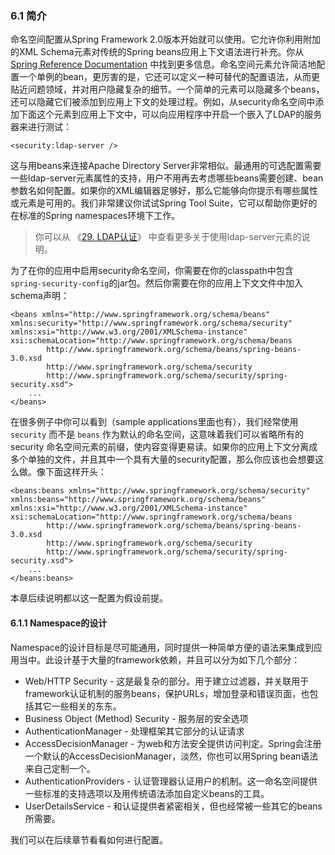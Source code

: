### 6.1 简介

命名空间配置从Spring Framework 2.0版本开始就可以使用。它允许你利用附加的XML Schema元素对传统的Spring beans应用上下文语法进行补充。你从 [Spring Reference Documentation] 中找到更多信息。命名空间元素允许简洁地配置一个单例的bean，更厉害的是，它还可以定义一种可替代的配置语法，从而更贴近问题领域，并对用户隐藏复杂的细节。一个简单的元素可以隐藏多个beans，还可以隐藏它们被添加到应用上下文的处理过程。例如，从security命名空间中添加下面这个元素到应用上下文中，可以向应用程序中开启一个嵌入了LDAP的服务器来进行测试：

[Spring Reference Documentation]:http://docs.spring.io/spring/docs/current/spring-framework-reference/htmlsingle/

	<security:ldap-server />

这与用beans来连接Apache Directory Server非常相似。最通用的可选配置需要一些ldap-server元素属性的支持，用户不用再去考虑哪些beans需要创建、bean参数名如何配置。如果你的XML编辑器足够好，那么它能够向你提示有哪些属性或元素是可用的。我们非常建议你试试Spring Tool Suite，它可以帮助你更好的在标准的Spring namespaces环境下工作。

> 你可以从 《[29. LDAP认证](http://docs.spring.io/spring-security/site/docs/4.1.3.RELEASE/reference/htmlsingle/#ldap)》 中查看更多关于使用ldap-server元素的说明。

为了在你的应用中启用security命名空间，你需要在你的classpath中包含 `spring-security-config`的jar包。然后你需要在你的应用上下文文件中加入schema声明： 

	<beans xmlns="http://www.springframework.org/schema/beans"
	xmlns:security="http://www.springframework.org/schema/security"
	xmlns:xsi="http://www.w3.org/2001/XMLSchema-instance"
	xsi:schemaLocation="http://www.springframework.org/schema/beans
			http://www.springframework.org/schema/beans/spring-beans-3.0.xsd
			http://www.springframework.org/schema/security
			http://www.springframework.org/schema/security/spring-security.xsd">
		...
	</beans>

在很多例子中你可以看到（sample applications里面也有），我们经常使用 `security` 而不是 `beans` 作为默认的命名空间，这意味着我们可以省略所有的 security 命名空间元素的前缀，使内容变得更易读。如果你的应用上下文分离成多个单独的文件，并且其中一个具有大量的security配置，那么你应该也会想要这么做。像下面这样开头：

	<beans:beans xmlns="http://www.springframework.org/schema/security"
	xmlns:beans="http://www.springframework.org/schema/beans"
	xmlns:xsi="http://www.w3.org/2001/XMLSchema-instance"
	xsi:schemaLocation="http://www.springframework.org/schema/beans
			http://www.springframework.org/schema/beans/spring-beans-3.0.xsd
			http://www.springframework.org/schema/security
			http://www.springframework.org/schema/security/spring-security.xsd">
		...
	</beans:beans>

本章后续说明都以这一配置为假设前提。

#### 6.1.1 Namespace的设计

Namespace的设计目标是尽可能通用，同时提供一种简单方便的语法来集成到应用当中。此设计基于大量的framework依赖，并且可以分为如下几个部分：

* Web/HTTP Security - 这是最复杂的部分。用于建立过滤器，并关联用于framework认证机制的服务beans，保护URLs，增加登录和错误页面，也包括其它一些相关的东东。 
* Business Object (Method) Security - 服务层的安全选项
* AuthenticationManager - 处理框架其它部分的认证请求
* AccessDecisionManager - 为web和方法安全提供访问判定。Spring会注册一个默认的AccessDecisionManager，淡然，你也可以用Spring bean语法来自己定制一个。
* AuthenticationProviders - 认证管理器认证用户的机制。这一命名空间提供一些标准的支持选项以及用传统语法添加自定义beans的工具。
* UserDetailsService - 和认证提供者紧密相关，但也经常被一些其它的beans所需要。

我们可以在后续章节看看如何进行配置。

